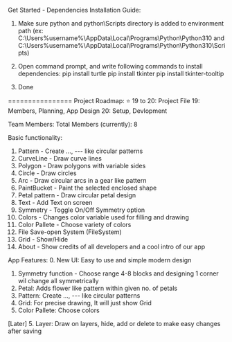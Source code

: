 Get Started - Dependencies Installation Guide:
1. Make sure python and python\Scripts directory is added to environment path 
	(ex: C:\Users\%username%\AppData\Local\Programs\Python\Python310
	 and C:\Users\%username%\AppData\Local\Programs\Python\Python310\Scripts)

2. Open command prompt, and write following commands to install dependencies:
	pip install turtle
	pip install tkinter
	pip install tkinter-tooltip

3. Done

================
Project Roadmap:
 ⭐ 19 to 20: Project File
    19: Members, Planning, App Design
    20: Setup, Devlopment

Team Members:
 Total Members (currently): 8

Basic functionality:
 1. Pattern - Create ..., --- like circular patterns
 2. CurveLine - Draw curve lines
 3. Polygon - Draw polygons with variable sides
 4. Circle - Draw circles
 5. Arc - Draw circular arcs in a gear like pattern
 6. PaintBucket - Paint the selected enclosed shape
 7. Petal pattern - Draw circular petal design
 8. Text - Add Text on screen
 9. Symmetry - Toggle On/Off Symmetry option
 10. Colors - Changes color variable used for filling and drawing
 11. Color Pallete - Choose variety of colors
 12. File Save-open System (FileSystem)
 13. Grid - Show/Hide
 14. About - Show credits of all developers and a cool intro of our app

App Features:
 0. New UI: Easy to use and simple modern design

 1. Symmetry function - Choose range 4-8 blocks and designing 1 corner wil change all symmetrically
 2. Petal: Adds flower like pattern within given no. of petals
 3. Pattern: Create ..., --- like circular patterns
 3. Grid: For precise drawing, It will just show Grid
 4. Color Pallete: Choose colors
 
[Later] 5. Layer: Draw on layers, hide, add or delete to make easy changes after saving
